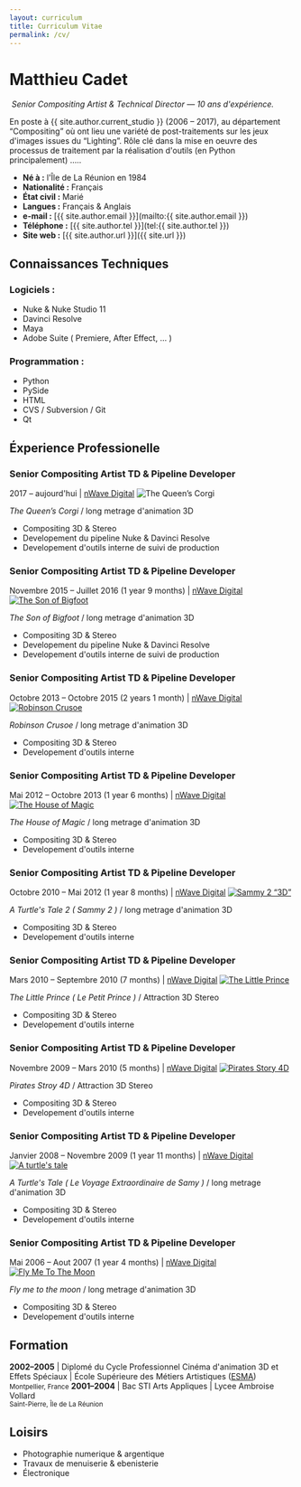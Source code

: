 ```yaml
---
layout: curriculum
title: Curriculum Vitae
permalink: /cv/
---
```


Matthieu Cadet
==============
<img title=""
     class="float-this film-thumb"
     src="/static/matthieu-cadet-portrait.png">
_Senior Compositing Artist & Technical Director &mdash; 10 ans d'expérience._

En poste à {{ site.author.current_studio }}
(2006 &ndash; 2017), au département “Compositing”
où ont lieu une variété de post-traitements sur les jeux d'images issues
du “Lighting”. Rôle clé dans la mise en oeuvre des processus de traitement par
la réalisation d'outils (en Python principalement) .....


* __Né à :__ l'Île de La Réunion en 1984
* __Nationalité :__ Français
* __État civil :__ Marié
* __Langues :__ Français & Anglais
* __e-mail :__ [{{ site.author.email }}](mailto:{{ site.author.email }})
* __Téléphone :__ [{{ site.author.tel }}](tel:{{ site.author.tel }})
* __Site web :__ [{{ site.author.url }}]({{ site.url }})



Connaissances Techniques
------------------------

### Logiciels :

- Nuke & Nuke Studio 11
- Davinci Resolve
- Maya
- Adobe Suite ( Premiere, After Effect, &hellip; )

### Programmation :

- Python
- PySide
- HTML
- CVS / Subversion / Git
- Qt


Éxperience Professionelle
-------------------------

### Senior Compositing Artist TD & Pipeline Developer
<span class="cv-when-where">2017 &ndash; aujourd'hui | <a href="http://www.nwave.com/" target="_blank">nWave Digital</a></span>
<img title="The Queen’s Corgi"
     class="float-this film-thumb"
     src="/static/movie_posters/queen-corgis-poster.jpg">

*The Queen’s Corgi* / long metrage d'animation 3D
- Compositing 3D & Stereo
- Developement du pipeline Nuke & Davinci Resolve
- Developement d'outils interne de suivi de production

<div style="clear: both;"></div>

### Senior Compositing Artist TD & Pipeline Developer
<span class="cv-when-where">Novembre 2015 &ndash; Juillet 2016 (1 year 9 months) | <a href="http://www.nwave.com/" target="_blank">nWave Digital</a></span>
<a href="https://youtu.be/9BFweFCDpsM" target="_blank">
<img title="The Son of Bigfoot"
     class="float-this film-thumb"
     src="/static/movie_posters/son-of-bigfoot-poster.jpg">
</a>

*The Son of Bigfoot* / long metrage d'animation 3D
- Compositing 3D & Stereo
- Developement du pipeline Nuke & Davinci Resolve
- Developement d'outils interne de suivi de production

<div style="clear: both;"></div>

### Senior Compositing Artist TD & Pipeline Developer
<span class="cv-when-where">Octobre 2013 &ndash; Octobre 2015 (2 years 1 month) | <a href="http://www.nwave.com/" target="_blank">nWave Digital</a></span>
<a href="https://vimeo.com/133013937" target="_blank">
<img title="Robinson Crusoe"
     class="float-this film-thumb"
     src="/static/movie_posters/robinson-crusoe-poster.jpg">
</a>

*Robinson Crusoe* / long metrage d'animation 3D
- Compositing 3D & Stereo
- Developement d'outils interne

<div style="clear: both;"></div>


### Senior Compositing Artist TD & Pipeline Developer
<span class="cv-when-where">Mai 2012 &ndash; Octobre 2013 (1 year 6 months) | <a href="http://www.nwave.com/" target="_blank">nWave Digital</a></span>
<a href="https://vimeo.com/77062169" target="_blank">
<img title="The House of Magic"
     class="float-this film-thumb"
     src="/static/movie_posters/house-of-magic-poster.jpg">
</a>

*The House of Magic* / long metrage d'animation 3D
- Compositing 3D & Stereo
- Developement d'outils interne

<div style="clear: both;"></div>


### Senior Compositing Artist TD & Pipeline Developer
<span class="cv-when-where">Octobre 2010 &ndash; Mai 2012 (1 year 8 months) | <a href="http://www.nwave.com/" target="_blank">nWave Digital</a></span>
<a href="https://youtu.be/pv8cs0RQJrI" target="_blank">
<img title="Sammy 2 “3D”"
     class="float-this film-thumb"
     src="/static/movie_posters/sammy2-poster.jpg">
</a>

*A Turtle's Tale 2 ( Sammy 2 )* / long metrage d'animation 3D
- Compositing 3D & Stereo
- Developement d'outils interne

<div style="clear: both;"></div>


### Senior Compositing Artist TD & Pipeline Developer
<span class="cv-when-where">Mars 2010 &ndash; Septembre 2010 (7 months) | <a href="http://www.nwave.com/" target="_blank">nWave Digital</a></span>
<a href="https://youtu.be/35r3-y7BSts" target="_blank">
<img title="The Little Prince"
     class="float-this film-thumb"
     src="/static/movie_posters/the-little-prince-poster.jpg">
</a>

*The Little Prince ( Le Petit Prince )* / Attraction 3D Stereo
- Compositing 3D & Stereo
- Developement d'outils interne

<div style="clear: both;"></div>


### Senior Compositing Artist TD & Pipeline Developer
<span class="cv-when-where">Novembre 2009 &ndash; Mars 2010 (5 months) | <a href="http://www.nwave.com/" target="_blank">nWave Digital</a></span>
<a href="https://youtu.be/O9g0yu4Ms4A" target="_blank">
<img title="Pirates Story 4D"
     class="float-this film-thumb"
     src="/static/movie_posters/pirates-story-poster.jpg">
</a>

*Pirates Stroy 4D* / Attraction 3D Stereo
- Compositing 3D & Stereo
- Developement d'outils interne

<div style="clear: both;"></div>


### Senior Compositing Artist TD & Pipeline Developer
<span class="cv-when-where">Janvier 2008 &ndash; Novembre 2009 (1 year 11 months) | <a href="http://www.nwave.com/" target="_blank">nWave Digital</a></span>
<a href="https://vimeo.com/75391177" target="_blank">
<img title="A turtle's tale"
     class="float-this film-thumb"
     src="/static/movie_posters/sammy1-poster.jpg">
</a>

*A Turtle's Tale ( Le Voyage Extraordinaire de Samy )* / long metrage d'animation 3D
- Compositing 3D & Stereo
- Developement d'outils interne

<div style="clear: both;"></div>


### Senior Compositing Artist TD & Pipeline Developer
<span class="cv-when-where">Mai 2006 &ndash; Aout 2007 (1 year 4 months) | <a href="http://www.nwave.com/" target="_blank">nWave Digital</a></span>
<a href="https://youtu.be/a1smyXGnZao" target="_blank">
<img title="Fly Me To The Moon"
     class="float-this film-thumb"
     src="/static/movie_posters/fly-me-to-the-moon-poster.jpg">
</a>

*Fly me to the moon* / long metrage d'animation 3D
- Compositing 3D & Stereo
- Developement d'outils interne

<div style="clear: both;"></div>


Formation
---------

__2002&ndash;2005__ | Diplomé du Cycle Professionnel Cinéma d'animation 3D et Effets Spéciaux | École Supérieure des Métiers Artistiques (<a href="http://www.esma-artistique.com/" target="_blank">ESMA</a>)<br><small>Montpellier, France</small>
__2001&ndash;2004__ | Bac STI Arts Appliques | Lycee Ambroise Vollard<br><small>Saint-Pierre, Île de La Réunion</small>



Loisirs
-------

- Photographie numerique & argentique
- Travaux de menuiserie & ebenisterie
- Électronique
